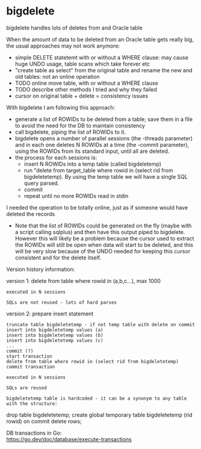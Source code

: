 # bigdelete
bigdelete handles lots of deletes from and Oracle table

When the amount of data to be deleted from an Oracle table gets really big, the usual approaches may not work anymore:
- simple DELETE statetemt with or without a WHERE clause: may cause huge UNDO usage, table scans which take forever etc
- "create table as select" from the original table and rename the new and old tables: not an online operation
- TODO online move table, with or without a WHERE clause
- TODO describe other methods I tried and why they failed
- cursor on original table + delete = consistency issues

With bigdelete I am following this approach:
- generate a list of ROWIDs to be deleted from a table; save them in a file to avoid the need for the DB to maintain consistency
- call bigdelete, piping the list of ROWIDs to it.
- bigdelete opens a number of parallel sessions (the -threads parameter) and in each one deletes N ROWIDs at a time (the -commit parameter), using the ROWIDs from its standard input, until all are deleted.
- the process for each sessions is:
  - insert N ROWIDs into a temp table (called bigdeletemp)
  - run "delete from target_table where rowid in (select rid from bigdeletetemp).
    By using the temp table we will have a single SQL query parsed.
  - commit
  - repeat until no more ROWIDs read in stdin

I needed the operation to be totally online, just as if someone would have deleted the records
- Note that the list of ROWIDs could be generated on the fly (maybe with a script calling sqlplus) and then have this output piped to bigdelete. However this will likely be a problem because the cursor used to extract the ROWIDs will still be open when data will start to be deleted, and this will be very slow because of the UNDO needed for keeping this cursor consistent and for the delete itself.

Version history information:

version 1:
	delete from table where rowid in (a,b,c...), max 1000

	executed in N sessions

	SQLs are not reused - lots of hard parses

version 2:
	prepare insert statement

	truncate table bigdeletetemp - if not temp table with delete on commit
	insert into bigdeletetemp values (a)
	insert into bigdeletetemp values (b)
	insert into bigdeletetemp values (c)
	...
	commit (?)
	start transaction
	delete from table where rowid in (select rid from bigdeletetemp)
	commit transaction

	executed in N sessions

	SQLs are reused

	bigdeletetemp table is hardcoded - it can be a synonym to any table with the structure:
drop table bigdeletetemp;
create global temporary table bigdeletetemp (rid rowid) on commit delete rows;

DB transactions in Go:		
https://go.dev/doc/database/execute-transactions
